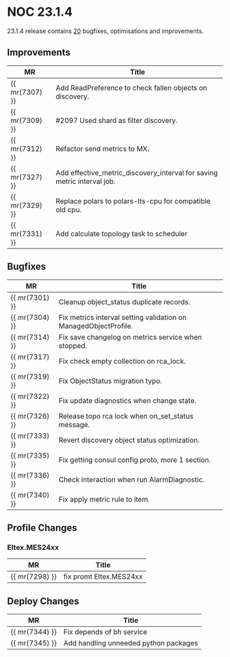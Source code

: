 # NOC 23.1.4

23.1.4 release contains [20](https://code.getnoc.com/noc/noc/merge_requests?scope=all&state=merged&milestone_title=23.1.4) bugfixes, optimisations and improvements.


## Improvements
| MR             | Title                                                                   |
| -------------- | ----------------------------------------------------------------------- |
| {{ mr(7307) }} | Add ReadPreference to check fallen objects on discovery.                |
| {{ mr(7309) }} | #2097 Used shard as filter discovery.                                   |
| {{ mr(7312) }} | Refactor send metrics to MX.                                            |
| {{ mr(7327) }} | Add effective_metric_discovery_interval for saving metric interval job. |
| {{ mr(7329) }} | Replace polars to polars-lts-cpu for compatible old cpu.                |
| {{ mr(7331) }} | Add calculate topology task to scheduler                                |


## Bugfixes
| MR             | Title                                                            |
| -------------- | ---------------------------------------------------------------- |
| {{ mr(7301) }} | Cleanup object_status duplicate records.                         |
| {{ mr(7304) }} | Fix metrics interval setting validation on ManagedObjectProfile. |
| {{ mr(7314) }} | Fix save changelog on metrics service when stopped.              |
| {{ mr(7317) }} | Fix check empty collection on rca_lock.                          |
| {{ mr(7319) }} | Fix ObjectStatus migration typo.                                 |
| {{ mr(7322) }} | Fix update diagnostics when change state.                        |
| {{ mr(7326) }} | Release topo rca lock when on_set_status message.                |
| {{ mr(7333) }} | Revert discovery object status optimization.                     |
| {{ mr(7335) }} | Fix getting consul config proto, more 1 section.                 |
| {{ mr(7336) }} | Check interaction when run AlarmDiagnostic.                      |
| {{ mr(7340) }} | Fix apply metric rule to item.                                   |


## Profile Changes

### Eltex.MES24xx
| MR             | Title                   |
| -------------- | ----------------------- |
| {{ mr(7298) }} | fix promt Eltex.MES24xx |


## Deploy Changes
| MR             | Title                                 |
| -------------- | ------------------------------------- |
| {{ mr(7344) }} | Fix depends of bh service             |
| {{ mr(7345) }} | Add handling unneeded python packages |
